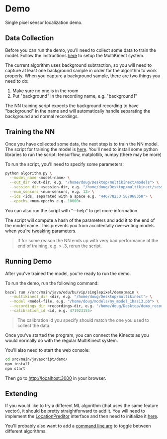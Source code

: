 # Demo
Single pixel sensor localization demo.

## Data Collection
Before you can run the demo, you'll need to collect some data to train the model.
Follow the instructions [here](/src/main/java/edu/bu/vip/singlepixel/multikinect/README.md) to setup the MultiKinect system.

The current algorithm uses background subtraction, so you will need to capture at least one background sample in order for the algorithm to work properly.
When you capture a background sample, there are two things you need to do:
1. Make sure no one is in the room
2. Put "background" in the recording name, e.g. "background1"

The NN training script expects the background recording to have "background" in the name and will automatically handle separating the background and normal recordings.

## Training the NN
Once you have collected some data, the next step is to train the NN model.
The script for training the model is [here](/src/main/python/tensorflow/algorithm.py).
You'll need to install some python libraries to run the script: tensorflow, matplotlib, numpy (there may be more)

To run the script, you'll need to specify some parameters:
```bash
python algorithm.py \
  --model_name <model-name> \
  --out_dir <out-dir, e.g. "/home/doug/Desktop/multikinect/models"> \
  --session_dir <session-dir, e.g. "/home/doug/Desktop/multikinect/sessions"> \
  --num_sensors <num-sensors, e.g. 12> \
  --ids <ids, separated with a space e.g. "446778253 567968358"> \
  --epochs <num-epochs e.g. 10000>
```
You can also run the script with "--help" to get more information.

The script will compute a hash of the parameters and add it to the end of the model name.
This prevents you from accidentally overwriting models when you're tweaking parameters.

> If for some reason the NN ends up with very bad performance at the end of training, e.g. > .3, rerun the script.

## Running Demo
After you've trained the model, you're ready to run the demo.

To run the demo, run the following command:
```bash
bazel run //src/main/java/edu/bu/vip/singlepixel/demo:main \
  --multikinect_dir <dir, e.g. "/home/doug/Desktop/multikinect"> \
  --model <model-file, e.g. "/home/doug/models/my_model_1has13.pb"> \
  --recordings_dir <recordings-dir, e.g. "/home/doug/Desktop/demo_recordings"> \
  --calibration_id <id, e.g. 471923155>
```
> The calibration id you specify should match the one you used to collect the data.

Once you've started the program, you can connect the Kinects as you would normally do with the regular MultiKinect system.

You'll also need to start the web console:
```bash
cd src/main/javascript/demo/
npm install
npm start
```
Then go to [http://localhost:3000](http://localhost:3000) in your browser.

## Extending
If you would like to try a different ML algorithm (that uses the same feature vector), it should be pretty straightforward to add it.
You will need to implement the
[LocationPreditor](/src/main/java/edu/bu/vip/singlepixel/demo/LocationPredictor.java)
interface and then need to initialize it
[here](/src/main/java/edu/bu/vip/singlepixel/demo/Demo.java#L72).

You'll probably also want to add a
[command line arg](/src/main/java/edu/bu/vip/singlepixel/demo/MainArgs.java)
to toggle between different algorithms.
